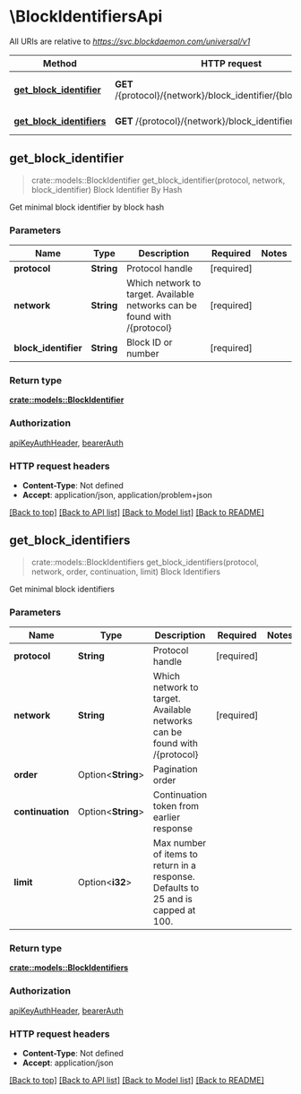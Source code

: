 # \BlockIdentifiersApi

All URIs are relative to *https://svc.blockdaemon.com/universal/v1*

Method | HTTP request | Description
------------- | ------------- | -------------
[**get_block_identifier**](BlockIdentifiersApi.md#get_block_identifier) | **GET** /{protocol}/{network}/block_identifier/{block_identifier} | Block Identifier By Hash
[**get_block_identifiers**](BlockIdentifiersApi.md#get_block_identifiers) | **GET** /{protocol}/{network}/block_identifiers | Block Identifiers



## get_block_identifier

> crate::models::BlockIdentifier get_block_identifier(protocol, network, block_identifier)
Block Identifier By Hash

Get minimal block identifier by block hash

### Parameters


Name | Type | Description  | Required | Notes
------------- | ------------- | ------------- | ------------- | -------------
**protocol** | **String** | Protocol handle | [required] |
**network** | **String** | Which network to target. Available networks can be found with /{protocol} | [required] |
**block_identifier** | **String** | Block ID or number | [required] |

### Return type

[**crate::models::BlockIdentifier**](block_identifier.md)

### Authorization

[apiKeyAuthHeader](../README.md#apiKeyAuthHeader), [bearerAuth](../README.md#bearerAuth)

### HTTP request headers

- **Content-Type**: Not defined
- **Accept**: application/json, application/problem+json

[[Back to top]](#) [[Back to API list]](../README.md#documentation-for-api-endpoints) [[Back to Model list]](../README.md#documentation-for-models) [[Back to README]](../README.md)


## get_block_identifiers

> crate::models::BlockIdentifiers get_block_identifiers(protocol, network, order, continuation, limit)
Block Identifiers

Get minimal block identifiers

### Parameters


Name | Type | Description  | Required | Notes
------------- | ------------- | ------------- | ------------- | -------------
**protocol** | **String** | Protocol handle | [required] |
**network** | **String** | Which network to target. Available networks can be found with /{protocol} | [required] |
**order** | Option<**String**> | Pagination order |  |
**continuation** | Option<**String**> | Continuation token from earlier response |  |
**limit** | Option<**i32**> | Max number of items to return in a response. Defaults to 25 and is capped at 100.  |  |

### Return type

[**crate::models::BlockIdentifiers**](block_identifiers.md)

### Authorization

[apiKeyAuthHeader](../README.md#apiKeyAuthHeader), [bearerAuth](../README.md#bearerAuth)

### HTTP request headers

- **Content-Type**: Not defined
- **Accept**: application/json

[[Back to top]](#) [[Back to API list]](../README.md#documentation-for-api-endpoints) [[Back to Model list]](../README.md#documentation-for-models) [[Back to README]](../README.md)

